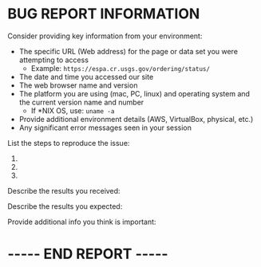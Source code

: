 # BUG REPORT INFORMATION

Consider providing key information from your environment:

* The specific URL (Web address) for the page or data set you were attempting to access
  * Example: `https://espa.cr.usgs.gov/ordering/status/`
* The date and time you accessed our site
* The web browser name and version
* The platform you are using (mac, PC, linux) and operating system and the current version name and number 
  * If *NIX OS, use: `uname -a`
* Provide additional environment details (AWS, VirtualBox, physical, etc.)
* Any significant error messages seen in your session

List the steps to reproduce the issue:

1.
1.
1.

Describe the results you received:

Describe the results you expected:

Provide additional info you think is important:


# ----- END REPORT -----
